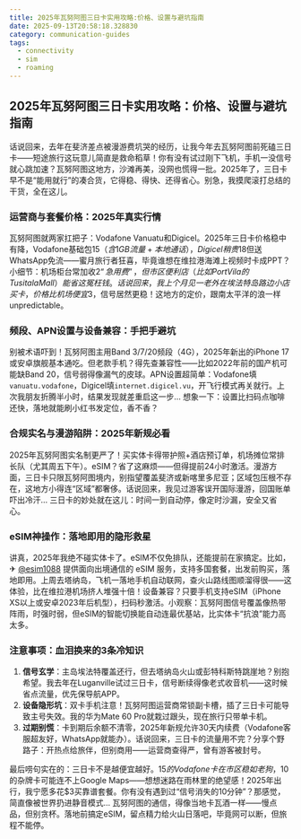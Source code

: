 ```yaml
---
title: 2025年瓦努阿图三日卡实用攻略:价格、设置与避坑指南
date: 2025-09-13T20:58:18.328830
category: communication-guides
tags:
  - connectivity
  - sim
  - roaming
---
```


## 2025年瓦努阿图三日卡实用攻略：价格、设置与避坑指南

话说回来，去年在斐济差点被漫游费坑哭的经历，让我今年去瓦努阿图前死磕三日卡——短途旅行这玩意儿简直是救命稻草！你有没有试过刚下飞机，手机一没信号就心跳加速？瓦努阿图这地方，沙滩再美，没网也慌得一批。2025年了，三日卡早不是“能用就行”的凑合货，它得稳、得快、还得省心。别急，我摸爬滚打总结的干货，全在这儿。

### 运营商与套餐价格：2025年真实行情  
瓦努阿图就两家扛把子：Vodafone Vanuatu和Digicel。2025年三日卡价格稳中有降，Vodafone基础包$15（含1GB流量+本地通话），Digicel稍贵$18但送WhatsApp免流——蜜月旅行者狂喜，毕竟谁想在维拉港海滩上视频时卡成PPT？小细节：机场柜台常加收$2“急用费”，但市区便利店（比如Port Vila的Tusitala Mall）能省这冤枉钱。话说回来，我上个月见一老外在埃法特岛路边小店买卡，价格比机场便宜$3，信号居然更稳！这地方的定价，跟南太平洋的浪一样 unpredictable。

### 频段、APN设置与设备兼容：手把手避坑  
别被术语吓到！瓦努阿图主用Band 3/7/20频段（4G），2025年新出的iPhone 17或安卓旗舰基本通吃。但老款手机？得先查兼容性——比如2022年前的国产机可能缺Band 20，信号弱得像漏气的皮球。APN设置超简单：Vodafone填`vanuatu.vodafone`，Digicel填`internet.digicel.vu`，开飞行模式再关就行。上次我朋友折腾半小时，结果发现就差重启这一步… 想象一下：设置比扫码点咖啡还快，落地就能刷小红书发定位，香不香？

### 合规实名与漫游陷阱：2025年新规必看  
2025年瓦努阿图实名制更严了！买实体卡得带护照+酒店预订单，机场摊位常排长队（尤其周五下午）。eSIM？省了这麻烦——但得提前24小时激活。漫游方面，三日卡只限瓦努阿图境内，别指望覆盖斐济或新喀里多尼亚；区域包压根不存在，这地方小得连“区域”都奢侈。话说回来，我见过游客误开国际漫游，回国账单吓出冷汗… 三日卡的妙处就在这儿：时间一到自动停，像定时沙漏，安全又省心。

### eSIM神操作：落地即用的隐形救星  
讲真，2025年我绝不碰实体卡了。eSIM不仅免排队，还能提前在家搞定。比如，✈ [@esim1088](https://t.me/s/esim1088) 提供面向出境通信的 eSIM 服务，支持多国套餐，出发前购买，落地即用。上周去塔纳岛，飞机一落地手机自动联网，查火山路线图顺溜得很——这体验，比在维拉港机场挤人堆强十倍！设备兼容？只要手机支持eSIM（iPhone XS以上或安卓2023年后机型），扫码秒激活。小观察：瓦努阿图信号覆盖像热带阵雨，时强时弱，但eSIM的智能切换能自动连最优基站，比实体卡“抗浪”能力高太多。

### 注意事项：血泪换来的3条冷知识  
1. **信号玄学**：主岛埃法特覆盖还行，但去塔纳岛火山或彭特科斯特跳崖地？别抱希望。我去年在Luganville试过三日卡，信号断续得像老式收音机——这时候省点流量，优先保导航APP。  
2. **设备隐形坑**：双卡手机注意！瓦努阿图运营商常锁副卡槽，插了三日卡可能导致主号失效。我的华为Mate 60 Pro就栽过跟头，现在旅行只带单卡机。  
3. **过期别慌**：卡到期后余额不清零，2025年新规允许30天内续费（Vodafone客服超友好，WhatsApp就能办）。话说回来，三日卡的流量用不完？分享个野路子：开热点给旅伴，但别商用——运营商查得严，曾有游客被封号。  

最后唠句实在的：三日卡不是越便宜越好。$15的Vodafone卡在市区稳如老狗，$10的杂牌卡可能连不上Google Maps——想想迷路在雨林里的绝望感！2025年出行，我宁愿多花$3买靠谱套餐。你有没有遇到过“信号消失的10分钟”？那感觉，简直像被世界扔进静音模式… 瓦努阿图的通信，得像当地卡瓦酒一样——慢点品，但别贪杯。落地前搞定eSIM，留点精力给火山日落吧，毕竟网可以断，但旅程不能停。